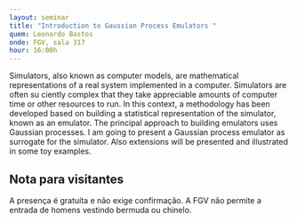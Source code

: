 ```yaml
---
layout: seminar
title: "Introduction to Gaussian Process Emulators "
quem: Leonardo Bastos 
onde: FGV, sala 317
hour: 16:00h
---
```


Simulators, also known as computer models, are mathematical
representations of a real system implemented in a computer. Simulators
are often su ciently complex that they take appreciable amounts of
computer time or other resources to run. In this context, a
methodology has been developed based on building a statistical
representation of the simulator, known as an emulator. The principal
approach to building emulators uses Gaussian processes. I am going to
present a Gaussian process emulator as surrogate for the
simulator. Also extensions will be presented and illustrated in some
toy examples.

## Nota para visitantes

A presença é gratuíta e não exige confirmação. A FGV não permite a
entrada de homens vestindo bermuda ou chinelo.
